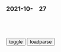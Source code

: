 ### 2021-10-　27

```note
```

<table id="tbc" style="white-space:pre-wrap">
</table>
<button onclick="toggleb()">toggle</button>
<button onclick="loadparse()">loadparse</button>
<br>
<!-- 🌸<br>🍅-　-🍑<hr>🍀 -->
<pre>
<textarea rows="30" cols="100" style="display: none" id="tar">

对越反击战中，越军究竟做了什么，让张万n大怒：用火烧死他们
https://mbd.baidu.com/newspage/data/landingsuper?context=%7B%22nid%22%3A%22news_8979842335776095953%22%7D

一些越南士兵还会借机混入到百x当中，对我军的一些士兵发动突然袭击。越南这种用百x作为军队挡箭牌的作战方式历来为所有人所不齿，

2021/10/27 下午3:19:15

马未都：宋代根本就没有缸，那司马光砸的是什么
https://mbd.baidu.com/newspage/data/landingsuper?context=%7B%22nid%22%3A%22news_9376379971922584615%22%7D

2021/10/27 下午2:54:53

反拜登说唱歌曲全美爆火，夺取音乐排行榜第一，阿黛尔都赶不上
https://mbd.baidu.com/newspage/data/landingsuper?context=%7B%22nid%22%3A%22news_9914758434516334488%22%7D

格雷的歌曲《布兰登加油》从混乱的阿富汗撤军、认知能力、应对新冠疫情等方面，多次抨击美国总统拜登。

身穿写着“弹劾拜登”的T恤，唱着“布兰登加油，当你问问题时，他们开始封禁”。

2021/10/27 下午2:44:07

华尔街曾经对股市投资的研究结论！_腾讯新闻
https://new.qq.com/rain/a/20201203a01thh00

70%人做短线：97%亏损，3%的赢利！
20%人做中线：有75%亏损，25%的赢利！
7%做长线：有92%赢利，8%亏损！

2021/10/27 下午2:29:04

灰色三部曲：失足少女的救赎！极度治愈，居然把我看哭了！,动漫,日本动漫,好看视频
https://haokan.baidu.com/v?vid=5689274242642338593&sfrom=baidu-feed

感同身受是救助绝望灵魂的最好的良药。

自己明明很想活下去却没有机会，而你有着大好的生命却选择轻生。

2021/10/27 下午2:09:18

火影忍者：九喇嘛一生的六任主人一览！你认为谁的实力更胜一筹？,动漫,日本动漫,好看视频
https://haokan.baidu.com/v?vid=18099595136253199561&sfrom=baidu-feed

你能抑制世界，而我能抑制你。

只要你使用力量，便会招来憎恶。

2021/10/27 下午2:00:10

中固石油、中匡石油……真是怎么奇葩怎么来！
https://baijiahao.baidu.com/s?id=1675516063342696409&wfr=spider&for=pc

2021/10/27 下午1:48:08

“zg右油”“zg右化”，这些“山寨y企”都把我气笑了！_仿冒
https://www.sohu.com/a/280700128_349333

2021/10/27 下午1:49:14

zg有右翼势力吗？_百度知道
https://zhidao.baidu.com/question/471681287.html

b修敏瞿珠
有......就像前一段时间的砸车事件.就两个会说z文的狗日能挑起那么大恐慌么?那还不是zg右翼势力干的?!还有就是叫嚣zg开战的

2021/10/27 下午1:45:21

zg右翼和日本右翼的区别在哪？ - 知乎
https://www.zhihu.com/question/56647369

n名用户
既是共同点也是区别：
不知道自己究竟爱的那个g到底是谁的g？

2021/10/27 下午1:45:59

动画拍成史诗大片，为守护一颗珍珠，沙子变成骑士誓死捍卫！,动漫,动漫综合,好看视频
https://haokan.baidu.com/v?vid=10306453276449374117&sfrom=baidu-feed

2021/10/27 下午1:40:57

新媒文章：zg经济“悲观论”大错特错
https://mbd.baidu.com/newspage/data/landingsuper?context=%7B%22nid%22%3A%22news_9399134609741598776%22%7D

2021/10/27 下午1:21:03

刺激消费，不妨再造几个“双十一”|新冠肺炎_新浪财经_新浪网
http://finance.sina.com.cn/review/jcgc/2020-04-21/doc-iirczymi7456852.shtml

2021/10/27 上午11:37:33

68岁老人嫌公交开得慢，抡起买菜车砸晕司机
https://mbd.baidu.com/newspage/data/landingsuper?context=%7B%22nid%22%3A%22news_9474245929761618311%22%7D

s兴修9U
不要开口就绑架“老人”这两字，少数坏人也会变老，尽管大多数坏人活不到老。直接绳之以法就得了！你想把它描成老人变坏了，那你就比这个行凶的坏老人还要坏！

2021/10/27 上午11:11:48

两百斤榨菜只切了一盆，厨师大骂，不料小伙一剁菜板全成丝！,影视,喜剧片,好看视频
https://haokan.baidu.com/v?vid=1253746454292734385&sfrom=baidu-feed

2021/10/27 上午11:02:20

谁占领了用户情绪，谁就占领了用户钱包
https://mbd.baidu.com/newspage/data/landingsuper?context=%7B%22nid%22%3A%22news_9619226072982111362%22%7D

2021/10/27 上午10:55:07

男主没脸，女主危险,动漫,日本动漫,好看视频
https://haokan.baidu.com/v?vid=9207538357452047838&sfrom=baidu-feed

加油！同期酱。星期一的丰满2期

2021/10/27 上午10:48:48

女子毕业9年抠出两套房：不和同学聚会，每年买衣服开销不超百元
https://mbd.baidu.com/newspage/data/landingsuper?context=%7B%22nid%22%3A%22news_9473400276666300622%22%7D

2021/10/28 上午10:24:34

95后”女孩花10年积蓄入住毛坯房上热搜，女孩回应：房子能带来安全感，两年之内不打算装修
https://t.ynet.cn/baijia/31075357.html

励志！95后女孩花10年积蓄28万买毛坯房，坚信：男人是靠不住的
https://new.qq.com/omn/20210707/20210707A01P7Q00.html

90后仅13.4%无负债，年轻人当谨防掉入“过度消费陷阱”
https://mbd.baidu.com/newspage/data/landingsuper?context=%7B%22nid%22%3A%22news_10610799752506896990%22%7D

2021/10/27 上午10:30:24

刺激消费，不妨再造几个“双十一”|新冠肺炎_新浪财经_新浪网
http://finance.sina.com.cn/review/jcgc/2020-04-21/doc-iirczymi7456852.shtml

2021/10/27 上午11:37:33

商务部：推动出台进一步促消费措施
https://baijiahao.baidu.com/s?id=1714140326242877797&wfr=spider&for=pc

2021/10/27 上午11:35:56

聚力促消费 强基稳增长
https://baijiahao.baidu.com/s?id=1711102579555469194&wfr=spider&for=pc

2021/10/27 上午11:30:03

<p><font size="4""><b>
中产阶级的标准线出炉，我g有3320万户达标，你在其中吗？</b></font>
https://mbd.baidu.com/newspage/data/landingsuper?context=%7B%22nid%22%3A%22news_9413030375155464696%22%7D

<font size="1" style="color:#DCDCDC"><b>2021/11/8 上午11:16:47</b></font>

<p><font size="4""><b>
李q：被掏空的中产阶级，还信美g梦吗？</b></font>
https://mbd.baidu.com/newspage/data/landingsuper?context=%7B%22nid%22%3A%22news_9785502854143361576%22%7D

<font size="1" style="color:#DCDCDC"><b>2021/11/8 上午11:17:10</b></font>

非洲疣猪救了一头狮子，用毛毛虫将它养大，这样就可以保护自己了,自然,动物,好看视频
https://haokan.baidu.com/v?vid=2418977339208993425&sfrom=baidu-feed

狮子王

2021/10/29 下午2:06:18

有一部美国动画片是一只野猪和一只狐猴的叫什么_百度知道
https://zhidao.baidu.com/question/1540982250111541387.html

https://wx2.sinaimg.cn/large/d8b41602gy1gvt135c9bbg20b405xhdu.gif

2021/10/27 上午10:22:49

zg成为唯一在两条技术路线上达到“量子优越性”里程碑gj
https://mbd.baidu.com/newspage/data/landingsuper?context=%7B%22nid%22%3A%22news_9294268250203932920%22%7D

2021/10/27 上午11:06:26

枢密院十号：那个快了亿亿亿倍的zg量子计算机，其实不只一台
https://mbd.baidu.com/newspage/data/landingsuper?context=%7B%22nid%22%3A%22news_10309685646751825855%22%7D

2021/10/27 上午10:50:23

衡量巅峰狗生的标准不是物质，而是爱 - 知乎
https://zhuanlan.zhihu.com/p/145171515

2021/10/27 上午11:24:46

狗生巅峰！动物园里狗狗在虎区淡定休息，园方：老虎是狗妈带大的
https://baijiahao.baidu.com/s?id=1713503148651609814&wfr=spider&for=pc

2021/10/27 上午11:24:07

灌篮：樱木简直是个篮板疯子，抢得海南队怀疑人生！,动漫,日本动漫,好看视频
https://haokan.baidu.com/v?vid=12179113383671809265&sfrom=baidu-feed

白痴是无药可救的

2021/10/28 上午11:13:25

从好奇到无法自拔，带你了解吸毒者的上瘾过程，高分动画《金块》,动漫,国产动漫,好看视频
https://haokan.baidu.com/v?vid=6008200441027946383&sfrom=baidu-feed

2021/10/26 下午2:59:04

速度达5G百倍？日本开发6G/7G基站节能通信技术
https://mbd.baidu.com/newspage/data/landingsuper?context=%7B%22nid%22%3A%22news_8900373874472585204%22%7D&n_type=0&p_from=1

　136578578
井底之蛙一个

bQ
日本人想什么呢！连蜂窝网都搞不成！

g的线条you
你不了解世界

y郁的阿拉斯加狼
我觉得5G速度已经足够运用了没有必要再提升传输下载速度了，否则整个地球都充满了高能电波，会不会对身体产生危害啊

f风飞翔2014
我也有这个担忧

2021/10/26 下午1:33:10

"十年窗下无人问，一举成名天下知。"全诗赏析_古诗文网
https://www.gushiwen.cn/mingju_95.aspx

朝为田舍郎，暮登天子堂。
将相本无种，男儿当自强。
不是一番寒彻骨，怎得梅花扑鼻香。
十年窗下无人问，一举成名天下知。
我本将心向明月，奈何明月照沟渠。

2021/10/26 上午11:13:51

神童诗（北宋汪洙诗歌作品）_百度百科
https://baike.baidu.com/item/%E7%A5%9E%E7%AB%A5%E8%AF%97/10775710

朝为田舍郎，暮登天子堂。
将相本无种，男儿当自强。

2021/10/26 下午1:24:56

上堂开示颂_百度百科
https://baike.baidu.com/item/%E4%B8%8A%E5%A0%82%E5%BC%80%E7%A4%BA%E9%A2%82/11052905?fr=aladdin

不经一番寒彻骨，怎得梅花扑鼻香。

2021/10/26 上午11:15:47

漫展记录｜琪琪就是要挡着你看高达_哔哩哔哩_bilibili
https://www.bilibili.com/video/BV1ZL41137JH

2021/10/26 上午11:03:52

大唐不断网 - 漫画全集在线观看 - 哔哩哔哩漫画
https://manga.bilibili.com/detail/mc25723

李唐王朝时期，科技高度发达，社会开放兴盛，异常繁荣。
https://i0.hdslb.com/bfs/manga-static/b7c97d9c4eb42f5b4caa5ffc05c4adc86112f019.jpg

https://i0.hdslb.com/bfs/game/558c4ffc82ec1ff7b482a77793eacfe4516c279e.jpg

这是一个平行世界的大唐王朝
blob:https://manga.bilibili.com/c9d331f4-430a-41da-a8ce-182afa2eb30e

乍一看去，与
封建王朝并无不同
blob:https://manga.bilibili.com/328251e2-2852-4e69-9250-b55d70a45859

一样的繁华昌盛
blob:https://manga.bilibili.com/300a9152-1df1-4e66-ac2f-9da6dfbcccef

一样的歌舞升平
blob:https://manga.bilibili.com/8889933d-3684-4eef-bf30-2a602ff264bb

暗地里q臣谋略
blob:https://manga.bilibili.com/daf642b4-695c-4fea-bd6c-0e6d23b3bf28

派系之争亦是一样不缺
blob:https://manga.bilibili.com/59ac57df-1748-4291-87ba-7910cda35a17

七律·忆重庆谈判_百度百科
https://baike.baidu.com/item/%E4%B8%83%E5%BE%8B%C2%B7%E5%BF%86%E9%87%8D%E5%BA%86%E8%B0%88%E5%88%A4/5958385?fr=aladdin

有田有地吾为主，无法无天是为民。
重庆有官皆墨吏，延安无土不黄金。
炸桥挖路为团结，夺地争城是斗争。
遍地哀鸿满城血，无非一念救苍生。

蒋介石窃取gmd力之后，提出了“一d”专z和“一j”统管的要求，

2021/10/26 上午10:27:21

遍地哀鸿遍地血 无非一念救苍生 - 知乎
https://www.zhihu.com/zvideo/1262888657709080576

s涅古尔科
那十年，他尝试打破历史周期律的桎梏，虽然失败了，但他已经超脱了历史，

2021/10/26 上午10:29:59

末日后只剩6男4女，为了繁衍人类重建文明，他们只能交叉配对,影视,科幻片,好看视频
https://haokan.baidu.com/v?vid=5387406774880501774&sfrom=baidu-feed

2021/10/26 上午10:20:59

拜登电视上做诡异动作20秒 网友：老年痴呆前兆
https://mbd.baidu.com/newspage/data/landingsuper?context=%7B%22nid%22%3A%22news_9246514351319951847%22%7D&n_type=0&p_from=1

　lovenathan
美国总统就是一个傀儡而已，受各种力量的支配，不可能有自己的治国理念和战略思考。谁的实力大总统就听谁的，也就是一个代言人而已。不过也有好处，就是不用为自己的决策承担什么后果，因为所有的决策都是大家一起定的，出现误判也是大家一起背锅。美国的疫情防控最能说明问题。最后的问题就是美国的领导人没有多少历史担当，当完一届履行好工作就结束了，也比较轻松。

2021/10/26 上午10:12:39

麻生太郎声称“托气候变暖的福，北海道大米变好吃”，日网友：估计没几天就要说太阳从西边升起
https://mbd.baidu.com/newspage/data/landingsuper?context=%7B%22nid%22%3A%22news_9462491983153593926%22%7D&n_type=0&p_from=1

2021/10/26 上午10:12:48

</textarea>
</pre>
<!-- 🍀<br>🍑-　-🍅<hr>🌸 -->

```tip
```

<script src="https://cdn.jsdelivr.net/npm/jquery@3.5.1/dist/jquery.min.js"></script>

<link rel="stylesheet" href="https://cdn.jsdelivr.net/gh/fancyapps/fancybox@3.5.7/dist/jquery.fancybox.min.css" />
<script src="https://cdn.jsdelivr.net/gh/fancyapps/fancybox@3.5.7/dist/jquery.fancybox.min.js"></script>

<script type="text/javascript">

var __urlRegex = /(\b(https?|ftp|file):\/\/[-A-Z0-9+&@#\/%?=~_|!:,.;]*[-A-Z0-9+&@#\/%=~_|])/ig;
var __imgRegex = /\.(?:jpe?g|gif|png)$/i;

loadparse();

function parseURL($string){

    var exp = __urlRegex;
    return $string.replace(exp,function(match){
            __imgRegex.lastIndex=0;
            if(__imgRegex.test(match)){
                return '<a data-fancybox="gallery" href="' + match.replace("/p=700", "")
                 + '"><img src="' + match.replace("/p=700", "/p=160x200")+'" width="64"></a>';
            }
            else{
                return '<a href="' + match + '" target="_blank">' + match + '</a>';
            }
        }
    );
}

function loadparse() {
  tbc.innerHTML = parseURL(tar.value);
}

function toggleb() {
  var x = document.getElementById("tar");
  if (x.style.display === "none") {
    x.style.display = "";
  } else {
    x.style.display = "none";
  }
}

</script>
